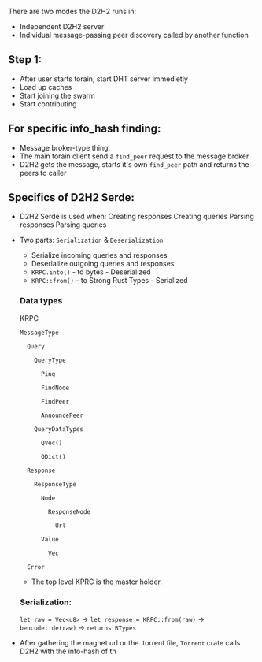There are two modes the D2H2 runs in:

- Independent D2H2 server
- Individual message-passing peer discovery called by another function

## Step 1:
- After user starts torain, start DHT server immedietly
- Load up caches
- Start joining the swarm
- Start contributing

## For specific info_hash finding:
- Message broker-type thing.
- The main torain client send a `find_peer` request to the message broker
- D2H2 gets the message, starts it's own `find_peer` path and returns the peers to caller

## Specifics of D2H2 Serde:
- D2H2 Serde is used when:
    Creating responses
    Creating queries
    Parsing responses
    Parsing queries

- Two parts: `Serialization` & `Deserialization`
    - Serialize incoming queries and responses
    - Deserialize outgoing queries and responses
    - `KRPC.into()` - to bytes - Deserialized
    - `KRPC::from()` - to Strong Rust Types - Serialized

  ### Data types

    KRPC

      MessageType

        Query

          QueryType

            Ping

            FindNode

            FindPeer

            AnnouncePeer

          QueryDataTypes

            QVec()

            QDict()

        Response

          ResponseType

            Node

              ResponseNode

                Url

            Value

              Vec

        Error

    - The top level KPRC is the master holder.

    ### Serialization:

    `let raw = Vec<u8>` -> `let response = KRPC::from(raw)` -> `bencode::de(raw)` -> `returns BTypes`
- After gathering the magnet url or the .torrent file, `Torrent` crate calls D2H2 with the info-hash of th
